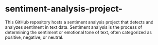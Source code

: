 # sentiment-analysis-project-
This GitHub repository hosts a sentiment analysis project that detects and analyzes sentiment in text data. Sentiment analysis is the process of determining the sentiment or emotional tone of text, often categorized as positive, negative, or neutral.
